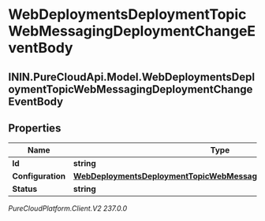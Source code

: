 # WebDeploymentsDeploymentTopicWebMessagingDeploymentChangeEventBody

## ININ.PureCloudApi.Model.WebDeploymentsDeploymentTopicWebMessagingDeploymentChangeEventBody

## Properties

|Name | Type | Description | Notes|
|------------ | ------------- | ------------- | -------------|
| **Id** | **string** |  | [optional] |
| **Configuration** | [**WebDeploymentsDeploymentTopicWebMessagingConfigChangeEventBody**](WebDeploymentsDeploymentTopicWebMessagingConfigChangeEventBody) |  | [optional] |
| **Status** | **string** |  | [optional] |



_PureCloudPlatform.Client.V2 237.0.0_
